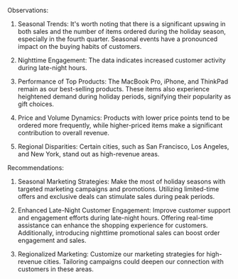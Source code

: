 Observations:

1. Seasonal Trends: It's worth noting that there is a significant upswing in both sales and the number of items ordered during the holiday season, especially in the fourth quarter. Seasonal events have a pronounced impact on the buying habits of customers.

2. Nighttime Engagement: The data indicates increased customer activity during late-night hours.

3. Performance of Top Products: The MacBook Pro, iPhone, and ThinkPad remain as our best-selling products. These items also experience heightened demand during holiday periods, signifying their popularity as gift choices.

4. Price and Volume Dynamics: Products with lower price points tend to be ordered more frequently, while higher-priced items make a significant contribution to overall revenue.

5. Regional Disparities: Certain cities, such as San Francisco, Los Angeles, and New York, stand out as high-revenue areas.

Recommendations:

1. Seasonal Marketing Strategies: Make the most of holiday seasons with targeted marketing campaigns and promotions. Utilizing limited-time offers and exclusive deals can stimulate sales during peak periods.

2. Enhanced Late-Night Customer Engagement: Improve customer support and engagement efforts during late-night hours. Offering real-time assistance can enhance the shopping experience for customers. Additionally, introducing nighttime promotional sales can boost order engagement and sales.

4. Regionalized Marketing: Customize our marketing strategies for high-revenue cities. Tailoring campaigns could deepen our connection with customers in these areas.
